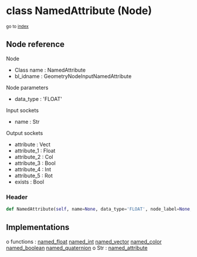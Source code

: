 # class NamedAttribute (Node)

<sub>go to [index](/docs/index.md)</sub>

## Node reference

Node
 - Class name : NamedAttribute
 - bl_idname : GeometryNodeInputNamedAttribute

Node parameters
 - data_type : 'FLOAT'

Input sockets
 - name : Str

Output sockets
 - attribute : Vect
 - attribute_1 : Float
 - attribute_2 : Col
 - attribute_3 : Bool
 - attribute_4 : Int
 - attribute_5 : Rot
 - exists : Bool

### Header

``` python
def NamedAttribute(self, name=None, data_type='FLOAT', node_label=None, node_color=None):
```

## Implementations

o functions : [named_float](/docs/GeoNodes_classes/named_float.md) [named_int](/docs/GeoNodes_classes/named_int.md) [named_vector](/docs/GeoNodes_classes/named_vector.md) [named_color](/docs/GeoNodes_classes/named_color.md) [named_boolean](/docs/GeoNodes_classes/named_boolean.md) [named_quaternion](/docs/GeoNodes_classes/named_quaternion.md)
o Str : [named_attribute](#named_attribute) 

